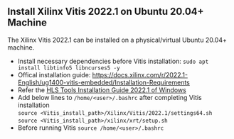 ## Install Xilinx Vitis 2022.1 on Ubuntu 20.04+ Machine
The Xilinx Vitis 2022.1 can be installed on a physical/virtual Ubuntu 20.04+ machine.
* Install necessary dependencies before Vitis installation: `sudo apt install libtinfo5 libncurses5 -y`
* Offical installation guide: https://docs.xilinx.com/r/2022.1-English/ug1400-vitis-embedded/Installation-Requirements  
* Refer the [HLS Tools Installation Guide 2022.1 of Windows](https://github.com/bol-edu/course-lab_1/blob/2022.1/HLS%20Tools%20Installation%20Guide%202022.1.pdf)  
* Add below lines to `/home/<user>/.bashrc` after completing Vitis installation  
`source <Vitis_install_path>/Xilinx/Vitis/2022.1/settings64.sh`  
`source <Vitis_install_path>/xilinx/xrt/setup.sh`  
* Before running Vitis `source /home/<user>/.bashrc`

